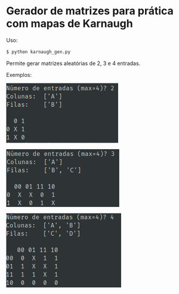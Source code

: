 # Gerador de matrizes para prática com mapas de Karnaugh

Uso:

```bash
$ python karnaugh_gen.py
```

Permite gerar matrizes aleatórias de 2, 3 e 4 entradas.

Exemplos:

![Duas entradas](mapa2entradas.png)

![Duas entradas](mapa3entradas.png)

![Duas entradas](mapa4entradas.png)
